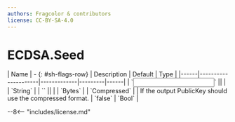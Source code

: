 ```yaml
---
authors: Fragcolor & contributors
license: CC-BY-SA-4.0
---
```



# ECDSA.Seed

<div class="sh-parameters" markdown="1">
| Name | - {: #sh-flags-row} | Description | Default | Type |
|------|---------------------|-------------|---------|------|
| `<input>` || | | `String` |
| `<output>` || | | `Bytes` |
| `Compressed` |  | If the output PublicKey should use the compressed format. | `false` | `Bool` |

</div>



--8<-- "includes/license.md"
